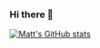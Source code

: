 ### Hi there 👋
[![Matt's GitHub stats](https://github-readme-stats.vercel.app/api?username=strenkml&count_private=true&show_icons=true&theme=blue-green&bg_color=00000000)](https://github.com/anuraghazra/github-readme-stats)

